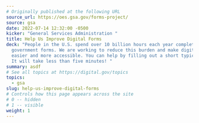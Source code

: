 ```yaml
---
# Originally published at the following URL
source_url: https://oes.gsa.gov/forms-project/
source: gsa
date: 2022-07-14 12:32:00 -0500
kicker: "General Services Administration "
title: Help Us Improve Digital Forms
deck: "People in the U.S. spend over 10 billion hours each year completing
  government forms. We are working to reduce this burden and make digital forms
  easier and more accessible. You can help by filling out a short typical form.
  It will take less than five minutes! "
summary: asdf
# See all topics at https://digital.gov/topics
topics:
  - gsa
slug: help-us-improve-digital-forms
# Controls how this page appears across the site
# 0 -- hidden
# 1 -- visible
weight: 1
---
```

